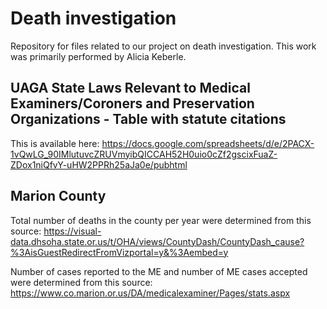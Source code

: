 # Death investigation

Repository for files related to our project on death investigation. This work was primarily performed by Alicia Keberle. 

## UAGA State Laws Relevant to Medical Examiners/Coroners and Preservation Organizations - Table with statute citations

This is available here: https://docs.google.com/spreadsheets/d/e/2PACX-1vQwLG_90IMlutuvcZRUVmyibQICCAH52H0uio0cZf2gscixFuaZ-ZDox1niQfvY-uHW2PPRh25aJa0e/pubhtml

## Marion County

Total number of deaths in the county per year were determined from this source: https://visual-data.dhsoha.state.or.us/t/OHA/views/CountyDash/CountyDash_cause?%3AisGuestRedirectFromVizportal=y&%3Aembed=y

Number of cases reported to the ME and number of ME cases accepted were determined from this source: https://www.co.marion.or.us/DA/medicalexaminer/Pages/stats.aspx

